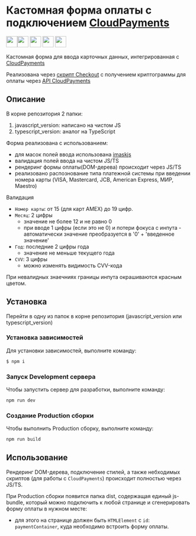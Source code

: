 # Кастомная форма оплаты c подключением [CloudPayments](https://cloudpayments.ru/)

<img src="https://cdn.jsdelivr.net/gh/devicons/devicon/icons/html5/html5-plain-wordmark.svg" width='30'/><img src="https://cdn.jsdelivr.net/gh/devicons/devicon/icons/typescript/typescript-original.svg"  width='30'/> <img src="https://cdn.jsdelivr.net/gh/devicons/devicon/icons/javascript/javascript-plain.svg" width='30'/> <img src="https://cdn.jsdelivr.net/gh/devicons/devicon/icons/sass/sass-original.svg" width='30'/> <img src="https://camo.githubusercontent.com/61e102d7c605ff91efedb9d7e47c1c4a07cef59d3e1da202fd74f4772122ca4e/68747470733a2f2f766974656a732e6465762f6c6f676f2e737667" width='30'/> 

Кастомная форма для ввода карточных данных, интегрированная с [CloudPayments](https://cloudpayments.ru/)

Реализована через [cкрипт Checkout](https://developers.cloudpayments.ru/#skript-checkout) c получением криптограммы для оплаты через [API CloudPayments](https://developers.cloudpayments.ru/#printsip-raboty)

## Описание
В корне репозитория 2 папки:
1) javascript_version: написано на чистом JS
2) typescript_version: аналог на TypeScript

Форма реализована с использованием:
- для масок полей ввода использована [imaskjs](https://github.com/uNmAnNeR/imaskjs)
- валидация полей ввода на чистом JS/TS
- рендеринг формы оплаты(DOM-дерева) происходит через JS/TS
- реализовано распознование типа платежной системы при введении номера карты (VISA, Mastercard, JCB, American Express, МИР, Maestro)

Валидация
- `Номер карты`: от 15 (для карт AMEX) до 19 цифр.
- `Месяц`: 2 цифры
  - значение не более 12 и не равно 0
  - при вводе 1 цифры (если это не 0) и потери фокуса с инпута - автоматически значение преобразуется в '0' + 'введенное значение'
- `Год`: последние 2 цифры года
  - значение не меньше текущего года
- `CVV`: 3 цифры
  - можно изменять видимость СVV-кода

При невалидных знаечниях границы инпута окрашиваются красным цветом.

## Установка
Перейти в одну из папок в корне репозитория (javascript_version или typescript_version)

### Установка зависимостей
Для установки зависимостей, выполните команду:
```sh
$ npm i
```

### Запуск Development сервера
Чтобы запустить сервер для разработки, выполните команду:
```sh
npm run dev
```

### Создание Production сборки
Чтобы выполнить Production сборку, выполните команду: 
```sh
npm run build
```

## Использование

Рендеринг DOM-дерева, подключение стилей, а также небходимых скриптов (для работы с `CloudPayments`) происходит полностью через JS/TS.

При Production сборки появится папка dist, содержащая единый js-bundle, который можно подключить к любой странице и сгенерировать форму оплаты в нужном месте:

- для этого на странице должен быть `HTMLElement` c `id`: `paymentContainer`, куда необходимо встроить форму оплаты.


